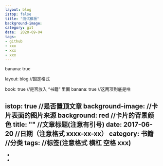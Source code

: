 ```yaml
---
layout: blog
istop: false
title: "测试模板"
background-image: 
category: git
date:  2020-09-04
tags:
- github
- xxx
- xxx
- xxx
---
```


banana: true

layout: blog            //固定格式   

book: true              //是否放入 “书籍” 里面
banana: true            //这两项到底是啥

istop: true             //是否置顶文章
background-image:       //卡片表面的图片来源
background: red         //卡片的背景颜色
title:  ""              //文章标题(注意有引号)
date:   2017-06-20      //日期（注意格式 xxxx-xx-xx）
category: 书籍           //分类
tags:                   //标签(注意格式 横杠 空格 xxx)
- 
- 
- 


